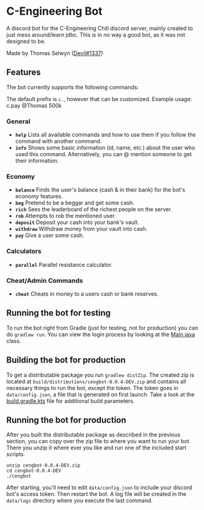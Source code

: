 # C-Engineering Bot
A discord bot for the C-Engineering Chill discord server, mainly created to just mess around/learn jdbc.
This is in no way a good bot, as it was not designed to be.

Made by Thomas Selwyn ([Devil#1337](https://devil.wtf/discord))

## Features

The bot currently supports the following commands:

The default prefix is `c.`, however that can be customized.
Example usage: c.pay @Thomas 500k

### General
- **`help`**
  Lists all available commands and how to use them if you follow the command with another command.
- **`info`**
  Shows some basic information (id, name, etc.) about the user who used this command. Alternatively, you can @ mention someone to get their information.

### Economy
- **`balance`**
  Finds the user's balance (cash & in their bank) for the bot's economy features.
- **`beg`**
  Pretend to be a beggar and get some cash.
- **`rich`**
  Sees the leaderboard of the richest people on the server.
- **`rob`**
  Attempts to rob the mentioned user.
- **`deposit`**
  Deposit your cash into your bank's vault.
- **`withdraw`**
  Withdraw money from your vault into cash.
- **`pay`**
  Give a user some cash.

### Calculators
- **`parallel`**
  Parallel resistance calculator.
  
### Cheat/Admin Commands
- **`cheat`**
  Cheats in money to a users cash or bank reserves.
  
## Running the bot for testing

To run the bot right from Gradle (just for testing, not for production) you can
do `gradlew run`. You can view the login process by looking at the
[Main.java](https://github.com/TASelwyn/C-Engineering-Bot/blob/master/src/main/java/wtf/devil/cengbot/Main.java)
class.

## Building the bot for production

To get a distributable package you run `gradlew distZip`. The created zip is located
at `build/distributions/cengbot-0.0.4-DEV.zip` and contains all necessary things to run the bot, except the token. The token goes in `data/config.json`, a file that is generated on first launch. 
Take a look at the [build.gradle.kts](https://github.com/TASelwyn/C-Engineering-Bot/blob/master/build.gradle.kts) file for additional build parameters. 

## Running the bot for production

After you built the distributable package as described in the previous section, you can copy over the zip file to where
you want to run your bot. There you unzip it where ever you like and run one of the included start scripts.

```shell
unzip cengbot-0.0.4-DEV.zip
cd cengbot-0.0.4-DEV
./cengbot
```

After starting, you'll need to edit `data/config.json` to include your discord bot's access token.
Then restart the bot. A log file will be created in the `data/logs` directory where you execute the last command.
